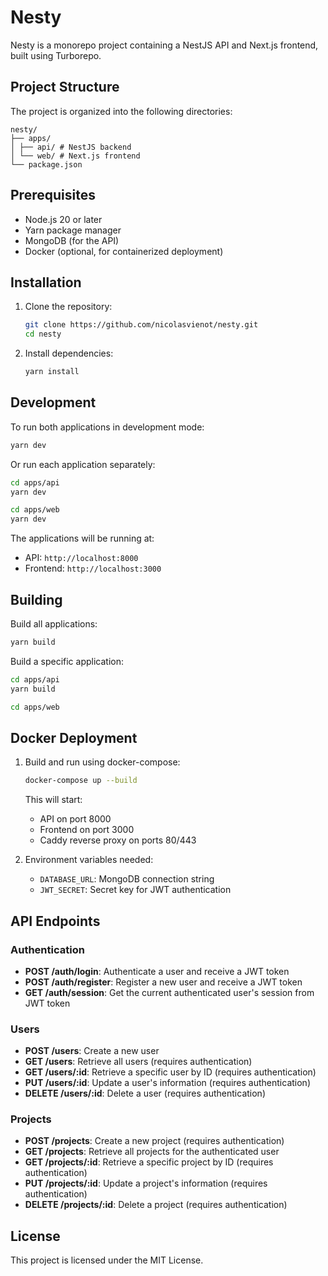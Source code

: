 # Nesty

Nesty is a monorepo project containing a NestJS API and Next.js frontend, built using Turborepo.

## Project Structure

The project is organized into the following directories:

```
nesty/
├── apps/
│ ├── api/ # NestJS backend
│ └── web/ # Next.js frontend
└── package.json
```

## Prerequisites

- Node.js 20 or later
- Yarn package manager
- MongoDB (for the API)
- Docker (optional, for containerized deployment)

## Installation

1. Clone the repository:

   ```bash
   git clone https://github.com/nicolasvienot/nesty.git
   cd nesty
   ```

2. Install dependencies:

   ```bash
   yarn install
   ```

## Development

To run both applications in development mode:

```bash
yarn dev
```

Or run each application separately:

```bash
cd apps/api
yarn dev
```

```bash
cd apps/web
yarn dev
```

The applications will be running at:

- API: `http://localhost:8000`
- Frontend: `http://localhost:3000`

## Building

Build all applications:

```bash
yarn build
```

Build a specific application:

```bash
cd apps/api
yarn build
```

```bash
cd apps/web
```

## Docker Deployment

1. Build and run using docker-compose:

   ```bash
   docker-compose up --build
   ```

   This will start:

   - API on port 8000
   - Frontend on port 3000
   - Caddy reverse proxy on ports 80/443

2. Environment variables needed:
   - `DATABASE_URL`: MongoDB connection string
   - `JWT_SECRET`: Secret key for JWT authentication

## API Endpoints

### Authentication

- **POST /auth/login**: Authenticate a user and receive a JWT token
- **POST /auth/register**: Register a new user and receive a JWT token
- **GET /auth/session**: Get the current authenticated user's session from JWT token

### Users

- **POST /users**: Create a new user
- **GET /users**: Retrieve all users (requires authentication)
- **GET /users/:id**: Retrieve a specific user by ID (requires authentication)
- **PUT /users/:id**: Update a user's information (requires authentication)
- **DELETE /users/:id**: Delete a user (requires authentication)

### Projects

- **POST /projects**: Create a new project (requires authentication)
- **GET /projects**: Retrieve all projects for the authenticated user
- **GET /projects/:id**: Retrieve a specific project by ID (requires authentication)
- **PUT /projects/:id**: Update a project's information (requires authentication)
- **DELETE /projects/:id**: Delete a project (requires authentication)

## License

This project is licensed under the MIT License.
